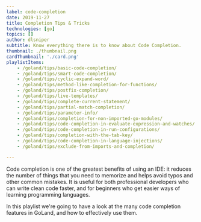 ```yaml
---
label: code-completion
date: 2019-11-27
title: Completion Tips & Tricks
technologies: [go]
topics: []
author: dlsniper
subtitle: Know everything there is to know about Code Completion. 
thumbnail: ./thumbnail.png
cardThumbnail: './card.png'
playlistItems:
    - /goland/tips/basic-code-completion/
    - /goland/tips/smart-code-completion/
    - /goland/tips/cyclic-expand-word/
    - /goland/tips/method-like-completion-for-functions/
    - /goland/tips/postfix-completion/
    - /goland/tips/live-templates/
    - /goland/tips/complete-current-statement/
    - /goland/tips/partial-match-completion/
    - /goland/tips/parameter-info/
    - /goland/tips/completion-for-non-imported-go-modules/
    - /goland/tips/code-completion-in-evaluate-expression-and-watches/
    - /goland/tips/code-completion-in-run-configurations/
    - /goland/tips/completion-with-the-tab-key/
    - /goland/tips/code-completion-in-language-injections/
    - /goland/tips/exclude-from-imports-and-completion/

---
```



Code completion is one of the greatest benefits of using an IDE: it
reduces the number of things that you need to memorize and helps avoid
typos and other common mistakes. It is useful for both professional
developers who can write clean code faster, and for beginners who get
easier ways of learning programming languages.

In this playlist we're going to have a look at the many code completion
features in GoLand, and how to effectively use them.
